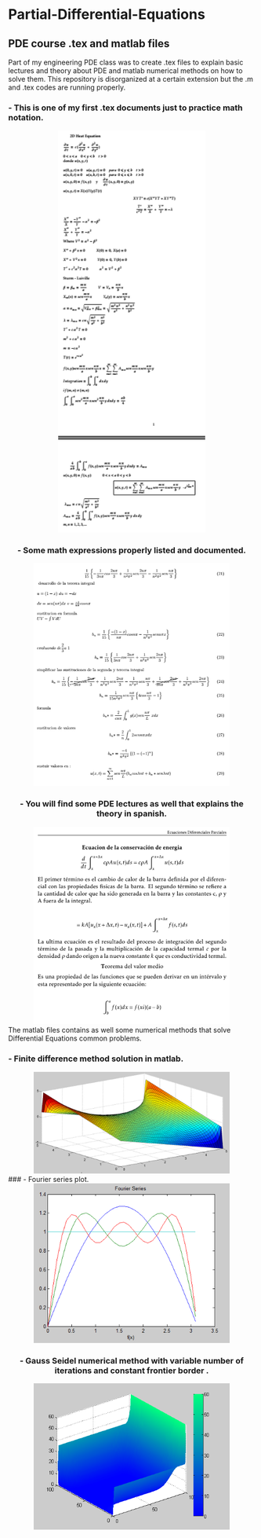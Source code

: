 # Partial-Differential-Equations
## PDE course .tex and matlab files
Part of my engineering PDE class was to create .tex files to explain basic lectures and theory about PDE and matlab numerical methods on how to solve them.
This repository is disorganized at a certain extension but the .m and .tex codes are running properly.

### - This is one of my first .tex documents just to practice math notation.
<div align="center"><img src="Images/pic1.PNG" width="300" >

### - Some math expressions properly listed and documented.
<div align="center"><img src="Images/pic2.PNG" width="400" >

### - You will find some PDE lectures as well that explains the theory in spanish.
<div align="center"><img src="Images/pic3.PNG" width="400" >
  
<div align="left">The matlab files contains as well some numerical methods that solve Differential Equations common problems.
  
### - Finite difference method solution in matlab.
<div align="center"><img src="Images/pic4.PNG" width="400" >
  
<div align="left"> ### - Fourier series plot.
<div align="center"><img src="Images/pic5.PNG" width="400" >
  
### - Gauss Seidel numerical method with variable number of iterations and constant frontier border .
<div align="center"><img src="Images/pic6.PNG" width="400" >
  
  
  
  
